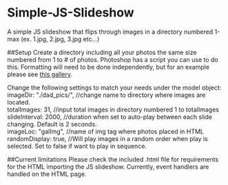 # Simple-JS-Slideshow
A simple JS slideshow that flips through images in a directory numbered 1-max (ex. 1.jpg, 2.jpg, 3.jpg etc...)

##Setup
Create a directory including all your photos the same size numbered from 1 to # of photos.  Photoshop has a script you can use to do this.  Formatting will need to be done independently, but for an example please see <a href="http://stephanieleighliu.com/fathers_photos.html">this gallery</a>.

Change the following settings to match your needs under the model object:
    <br>imageDir: "./dad_pics/", //change name to directory where images are located.
    <br>totalImages: 31, //input total images in directory numbered 1 to totalImages
    <br>slideInterval: 2000, //duration when set to auto-play between each slide changing.  Default is 2 seconds.
    <br>imageLoc: "galImg", //name of img tag where photos placed in HTML
    <br>randomDisplay: true, //Will play images in a random order when play is selected. Set to false if want to play in sequence.
    
    
##Current limitations
Please check the included .html file for requirements for the HTML importing the JS slideshow.  Currently, event handlers are handled on the HTML page.
